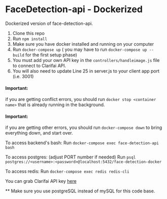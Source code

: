 # FaceDetection-api - Dockerized

Dockerized version of face-detection-api.

1. Clone this repo
2. Run `npm install`
3. Make sure you have docker installed and running on your computer
4. Run `docker-compose up` ( you may have to run `docker-compose up --build` for the first setup phase)
5. You must add your own API key in the `controllers/handleimage.js` file to connect to Clarifai API.
6. You will also need to update Line 25 in server.js to your client app port (i.e. 3001)

#### Important: 
if you are getting conflict errors, you should run `docker stop <container name>` that is already running in the background. 
#### Important: 
if you are getting other errors, you should run `docker-compose down` to bring everything down, 
and start over.

To access backend's bash: Run `docker-compose exec face-detection-api bash`

To access postgres: (adjust PORT number if needed) Run `psql postgres://<username>:<password>@localhost:5432/face-detection-docker`

To access redis: Run `docker-compose exec redis redis-cli`

You can grab Clarifai API key [here](https://www.clarifai.com/)

** Make sure you use postgreSQL instead of mySQL for this code base.
